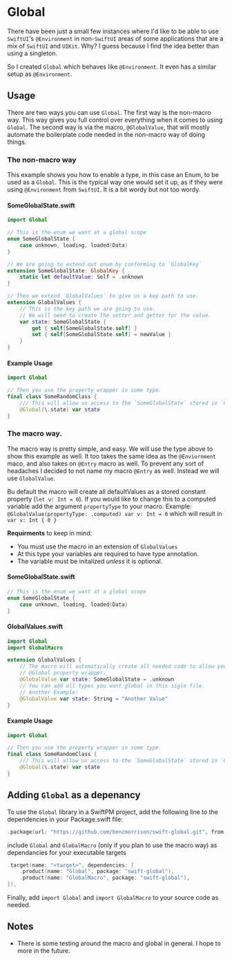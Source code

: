 # Global

There have been just a small few instances where I'd like to be able to use `SwiftUI`'s `@Environment` in non-`SwiftUI`
areas of some applications that are a mix of `SwiftUI` and `UIKit`. Why? I guess because I find the idea better than
using a singleton.

So I created `Global` which behaves like `@Environment`. It even has a similar setup as `@Environment`.

## Usage

There are two ways you can use `Global`. The first way is the non-macro way. This way gives you full control over everything when it comes to using `Global`. The second way is via the macro, `@GlobalValue`, that will mostly automate the boilerplate code needed in the non-macro way of doing things.

### The non-macro way

This example shows you how to enable a type, in this case an Enum, to be used as a `Global`. This is the typical way one would set it up, as if they were using `@Environment` from `SwiftUI`. It is a bit wordy but not too wordy.

#### SomeGlobalState.swift
```swift
import Global

// This is the enum we want at a global scope
enum SomeGlobalState {
    case unknown, loading, loaded(Data)
}

// We are going to extend out enum by conforming to `GlobalKey`
extension SomeGlobalState: GlobalKey {
    static let defaultValue: Self = .unknown
}

// Then we extend `GlobalValues` to give us a key path to use.
extension GlobalValues {
    // This is the key path we are going to use.
    // We will need to create the setter and getter for the value.
    var state: SomeGlobalState {
        get { self[SomeGlobalState.self] }
        set { self[SomeGlobalState.self] = newValue }
    }
}
```

#### Example Usage

```swift
import Global

// Then you use the property wrapper in some type.
final class SomeRandomClass {
    /// This will allow us access to the `SomeGlobalState` stored in `GlobalValues`
    @Global(\.state) var state
}
```

### The macro way.

The macro way is pretty simple, and easy. We will use the type above to show this example as well. It too takes the same idea as the `@Enviornment` maco, and also takes on `@Entry` macro as well. To prevent any sort of headaches I decided to not name my macro `@Entry` as well. Instead we will use `GlobalValue`.

Bu default the macro will create all defaultValues as a stored constant property (`let v: Int = 0`). If you would like to change this to a computed variable add the argument `propertyType` to your macro. Example: `@GlobalValue(propertyType: .computed) var v: Int = 0` which will result in `var v: Int { 0 }`

**Requirments** to keep in mind:

- You must use the macro in an extension of `GlobalValues`
- At this type your variables are required to have type annotation.
- The variable must be initalized _unless_ it is optional.

#### SomeGlobalState.swift

```swift
// This is the enum we want at a global scope
enum SomeGlobalState {
    case unknown, loading, loaded(Data)
}
```

#### GlobalValues.swift
```swift
import Global
import GlobalMacro

extension GlobalValues {
    // The macro will automatically create all needed code to allow you to use the
    // @Global property wrapper.
    @GlobalValue var state: SomeGlobalState = .unknown
    // You can add all types you want global in this sigle file.
    // Another Example:
    @GlobalValue var state: String = "Another Value"
}
```

#### Example Usage

```swift
import Global

// Then you use the property wrapper in some type.
final class SomeRandomClass {
    /// This will allow us access to the `SomeGlobalState` stored in `GlobalValues`
    @Global(\.state) var state
}
```

## Adding `Global` as a depenancy

To use the `Global` library in a SwiftPM project, add the following line to the dependencies in your Package.swift file:

```swift
.package(url: "https://github.com/bencmorrison/swift-global.git", from: "0.2.0"),
```

include `Global` and `GlobalMacro` (only if you plan to use the macro way) as dependancies for your executable targets

```swift
.target(name: "<target>", dependencies: [
    .product(name: "Global", package: "swift-global"),
    .product(name: "GlobalMacro", package: "swift-global"),
]),
```

Finally, add `import Global` and `import GlobalMacro` to your source code as needed.

## Notes

- There is some testing around the macro and global in general. I hope to more in the future.
